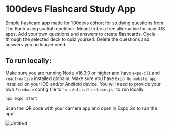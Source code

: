 # 100devs Flashcard Study App
Simple flashcard app made for 100devs cohort for studying questions from The Bank using spatial repetition. Meant to be a free alternative for paid iOS apps. Add your own questions and answers to create flashcards. Cycle through the selected deck to quiz yourself. Delete the questions and answers you no longer need.

## To run locally:

Make sure you are running Node v16.3.0 or higher and have ```expo-cli``` and ```react-native``` installed globally. Make sure you have ```Expo Go mobile app``` installed on your iOS and/or Android device. You will need to provide your own ```Firebase``` config file to ```'src/utils/firebase.js'``` to run locally.


``` npx expo start ```

Scan the QR code with your camera app and open in Expo Go to run the app!

![Untitled](https://github.com/JeremiahDMoore/flashcards/assets/23569464/47e326ad-27d1-48a6-a45f-c10de1007544)
